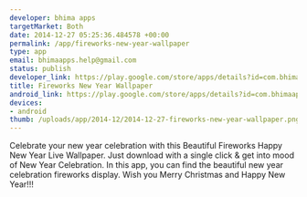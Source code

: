 ```yaml
--- 
developer: bhima apps
targetMarket: Both
date: 2014-12-27 05:25:36.484578 +00:00
permalink: /app/fireworks-new-year-wallpaper
type: app
email: bhimaapps.help@gmail.com
status: publish
developer_link: https://play.google.com/store/apps/details?id=com.bhimaapps.newyearwallpaper
title: Fireworks New Year Wallpaper
android_link: https://play.google.com/store/apps/details?id=com.bhimaapps.newyearwallpaper
devices: 
- android
thumb: /uploads/app/2014-12/2014-12-27-fireworks-new-year-wallpaper.png
---
```


Celebrate your new year celebration with this Beautiful Fireworks Happy New Year Live Wallpaper. Just download with a single click & get into mood of New Year Celebration. In this app, you can find the beautiful new year celebration fireworks display.
Wish you Merry Christmas and Happy New Year!!!
